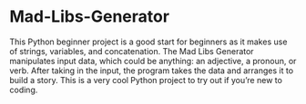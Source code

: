 # Mad-Libs-Generator
This Python beginner project is a good start for beginners as it makes use of strings, variables, and concatenation. The Mad Libs Generator manipulates input data, which could be anything: an adjective, a pronoun, or verb. After taking in the input, the program takes the data and arranges it to build a story. This is a very cool Python project to try out if you’re new to coding.
